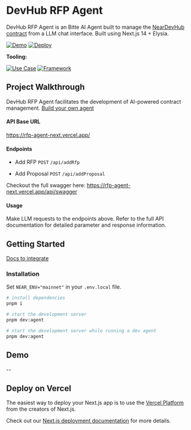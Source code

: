 # DevHub RFP Agent

DevHub RFP Agent is an Bitte AI Agent built to manage the [NearDevHub contract](https://github.com/NEAR-DevHub/neardevhub-contract) from a LLM chat interface. Built using Next.js 14 + Elysia.

[![Demo](https://img.shields.io/badge/Demo-Visit%20Demo-brightgreen)](https://ref-finance-agent-next.vercel.app/)
[![Deploy](https://img.shields.io/badge/Deploy-on%20Vercel-blue)](https://vercel.com/new/clone?repository-url=https%3A%2F%2Fgithub.com%2FMintbase%2Fref-finance-agent-next)

**Tooling:**

[![Use Case](https://img.shields.io/badge/Use%20Case-AI-blue)](#)
[![Framework](https://img.shields.io/badge/Framework-Next.js%2014-blue)](#)

## Project Walkthrough

DevHub RFP Agent facilitates the development of AI-powered contract management. [Build your own agent](https://docs.mintbase.xyz/ai/assistant-plugins)

#### API Base URL

https://rfp-agent-next.vercel.app/

#### Endpoints

- Add RFP `POST` `/api/addRfp`

- Add Proposal `POST` `/api/addProposal`

Checkout the full swagger here: https://rfp-agent-next.vercel.app/api/swagger

#### Usage
Make LLM requests to the endpoints above. Refer to the full API documentation for detailed parameter and response information.


## Getting Started
[Docs to integrate](https://docs.mintbase.xyz/ai/assistant-plugins)  

### Installation

Set `NEAR_ENV="mainnet"` in your `.env.local` file.

```bash
# install dependencies
pnpm i

# start the development server
pnpm dev:agent

# start the development server while running a dev agent
pnpm dev:agent
```

## Demo

-- 

## Deploy on Vercel

The easiest way to deploy your Next.js app is to use the [Vercel Platform](https://vercel.com/new?utm_medium=default-template&filter=next.js&utm_source=create-next-app&utm_campaign=create-next-app-readme) from the creators of Next.js.

Check out our [Next.js deployment documentation](https://nextjs.org/docs/deployment) for more details.

<img src="https://i.imgur.com/fgFX6BS.png" alt="detail_image" width="0"/>



